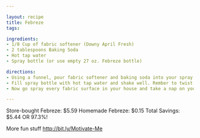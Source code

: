 ```yaml
---

layout: recipe
title: Febreze
tags: 

ingredients:
- 1/8 Cup of fabric softener (Downy April Fresh)
- 2 tablespoons Baking Soda
- Hot tap water
- Spray bottle (or use empty 27 oz. Febreze bottle)

directions:
- Using a funnel, pour fabric softener and baking soda into your spray bottle.
- Fill spray bottle with hot tap water and shake well. Rember to twist the nozzle over to the LOCK position if you're using a Febreze bottle.
- Now go spray every fabric surface in your house and take a nap on your very comfortable and now un-stinky couch. :)

---
```

Store-bought Febreze: $5.59
Homemade Febreze: $0.15
Total Savings: $5.44 OR 97.3%!

More fun stuff http://bit.ly/Motivate-Me